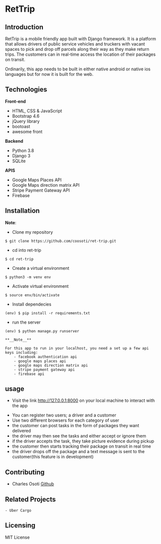 # RetTrip

## Introduction

RetTrip is a mobile friendly app built with Django framework. It is a platform that allows drivers of public service vehicles and truckers with vacant spaces to pick and drop off parcels along their way as they make return trips. The customers can in real-time access the location of their packages on transit. 

Ordinarily, this app needs to be built in either native android or native ios languages but for now it is built for the web.

## Technologies

**Front-end**

* HTML, CSS & JavaScript
* Bootstrap 4.6
* jQuery library
* bootoast
* awesome front

**Backend**

* Python 3.8
* Django 3
* SQLite

**APIS**

* Google Maps Places API
* Google Maps direction matrix API
* Stripe Payment Gateway API
* Firebase

## Installation

__Note__: 

* Clone my repository

`$ git clone https://github.com/coosoti/ret-trip.git`

* cd into ret-trip

`$ cd ret-trip`

* Create a virtual environment

`$ python3 -m venv env`

* Activate virtual environment

`$ source env/bin/activate`

* Install dependecies

`(env) $ pip install -r requirements.txt`

* run the server

`(env) $ python manage.py runserver`

    **__Note__**

    For this app to run in your localhost, you need a set up a few api keys including:
        - facebook authentication api
        - google maps places api
        - google maps direction matrix api
        - stripe payment gateway api
        - firebase api

## usage

* Visit the link http://127.0.0.1:8000 on your local machine to interact with the app

- You can register two users; a driver and a customer
- Use two different browsers for each category of user
- the customer can post tasks in the form of packages they want delivered
- the driver may then see the tasks and either accept or ignore them
- if the driver accepts the task, they take picture evidence during pickup
- the customer then starts tracking their package on transit in real time
- the driver drops off the package and a text message is sent to the customer(this feature is in development)

## Contributing

 - Charles Osoti
        [Github](https://github.com/coosoti)

## Related Projects
    - Uber Cargo

## Licensing

MIT License


